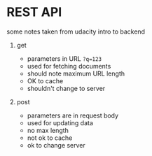 # REST API
some notes taken from udacity intro to backend
1. get
    * parameters in URL `?q=123`
    * used for fetching documents
    * should note maximum URL length
    * OK to cache
    * shouldn't change to server

2. post
    * parameters are in request body
    * used for updating data
    * no max length
    * not ok to cache
    * ok to change server
    
